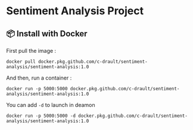 # Sentiment Analysis Project

## 📦 Install with Docker
First pull the image : 

`docker pull docker.pkg.github.com/c-drault/sentiment-analysis/sentiment-analysis:1.0`

And then, run a container :

`docker run -p 5000:5000 docker.pkg.github.com/c-drault/sentiment-analysis/sentiment-analysis:1.0`

You can add `-d` to launch in deamon

`docker run -p 5000:5000 -d docker.pkg.github.com/c-drault/sentiment-analysis/sentiment-analysis:1.0`
